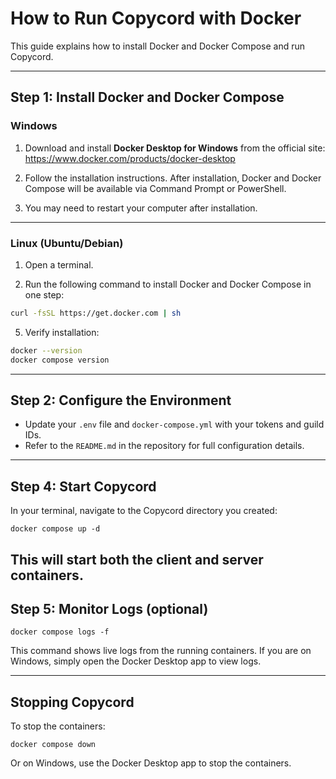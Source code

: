 # How to Run Copycord with Docker

This guide explains how to install Docker and Docker Compose and run Copycord.

---

## Step 1: Install Docker and Docker Compose

### Windows
1. Download and install **Docker Desktop for Windows** from the official site:
   https://www.docker.com/products/docker-desktop

2. Follow the installation instructions. After installation, Docker and Docker Compose will be available via Command Prompt or PowerShell.

3. You may need to restart your computer after installation.

---

### Linux (Ubuntu/Debian)
1. Open a terminal.

2. Run the following command to install Docker and Docker Compose in one step:

```bash
curl -fsSL https://get.docker.com | sh
```

5. Verify installation:

```bash
docker --version
docker compose version
```

---

## Step 2: Configure the Environment

- Update your `.env` file and `docker-compose.yml` with your tokens and guild IDs.
- Refer to the `README.md` in the repository for full configuration details.

---

## Step 4: Start Copycord
In your terminal, navigate to the Copycord directory you created:

```
docker compose up -d
```

This will start both the client and server containers.
---

## Step 5: Monitor Logs (optional)

```
docker compose logs -f
```

This command shows live logs from the running containers. If you are on Windows, simply open the Docker Desktop app to view logs.

---

## Stopping Copycord

To stop the containers:

```
docker compose down
```

Or on Windows, use the Docker Desktop app to stop the containers.
